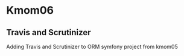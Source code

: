 Kmom06
==========

Travis and Scrutinizer
-------------

Adding Travis and Scrutinizer to ORM symfony project from kmom05
